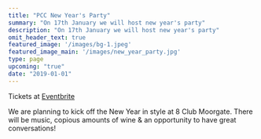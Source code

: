 ```yaml
---
title: "PCC New Year's Party"
summary: "On 17th January we will host new year's party"
description: "On 17th January we will host new year's party"
omit_header_text: true
featured_image: '/images/bg-1.jpeg'
featured_image_main: '/images/new_year_party.jpg'
type: page
upcoming: "true"
date: "2019-01-01"
---
```


Tickets at [Eventbrite](https://www.eventbrite.co.uk/e/pcc-new-years-party-tickets-87932489443)

We are planning to kick off the New Year in style at 8 Club Moorgate. There will be music, copious amounts of wine & an opportunity to have great conversations!